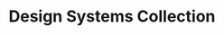 ---
layout: bookmark
title: Design Systems Collection
tags:
  - Bookmarks
  - Design Systems
  - Resources
created: '2023-05-13T01:43:47.174Z'
link: https://thegymnasium.com/design-systems#developers
id: 571663207
excerpt: >-
  Explore our free collection of design systems courses taught by Ethan
  Marcotte.
image: https://thegymcms.com/img/hub-pages/og/design-systems-collection-og.png
---